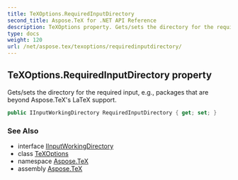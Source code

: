 ```yaml
---
title: TeXOptions.RequiredInputDirectory
second_title: Aspose.TeX for .NET API Reference
description: TeXOptions property. Gets/sets the directory for the required input e.g. packages that are beyond Aspose.TeXs LaTeX support
type: docs
weight: 120
url: /net/aspose.tex/texoptions/requiredinputdirectory/
---
```

## TeXOptions.RequiredInputDirectory property

Gets/sets the directory for the required input, e.g., packages that are beyond Aspose.TeX's LaTeX support.

```csharp
public IInputWorkingDirectory RequiredInputDirectory { get; set; }
```

### See Also

* interface [IInputWorkingDirectory](../../../aspose.tex.io/iinputworkingdirectory/)
* class [TeXOptions](../)
* namespace [Aspose.TeX](../../texoptions/)
* assembly [Aspose.TeX](../../../)


